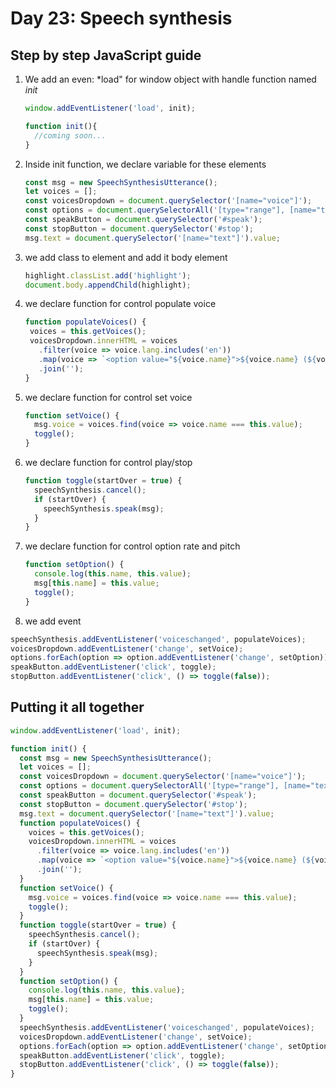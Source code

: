 # Day 23:  Speech synthesis

## Step by step JavaScript guide

1. We add an even: *load" for window object with handle function named *init*

   ```javascript
   window.addEventListener('load', init);

   function init(){
     //coming soon...
   }
   ```

2. Inside init function, we declare variable for these elements

   ```javascript
   const msg = new SpeechSynthesisUtterance();
   let voices = [];
   const voicesDropdown = document.querySelector('[name="voice"]');
   const options = document.querySelectorAll('[type="range"], [name="text"]');
   const speakButton = document.querySelector('#speak');
   const stopButton = document.querySelector('#stop');
   msg.text = document.querySelector('[name="text"]').value;
   ```

3. we add class to element and add it body element

   ```javascript
   highlight.classList.add('highlight');
   document.body.appendChild(highlight);
   ```

4. we declare function for control populate voice

   ```javascript
   function populateVoices() {
    voices = this.getVoices();
    voicesDropdown.innerHTML = voices
      .filter(voice => voice.lang.includes('en'))
      .map(voice => `<option value="${voice.name}">${voice.name} (${voice.lang})</option>`)
      .join('');
   }
   ```

5. we declare function for control set voice

   ```javascript
   function setVoice() {
     msg.voice = voices.find(voice => voice.name === this.value);
     toggle();
   }
   ```

6. we declare function for control play/stop

   ```javascript
   function toggle(startOver = true) {
     speechSynthesis.cancel();
     if (startOver) {
       speechSynthesis.speak(msg);
     }
   }
   ```

7. we declare function for control option rate and pitch

   ```javascript
   function setOption() {
     console.log(this.name, this.value);
     msg[this.name] = this.value;
     toggle();
   }
   ```

8. we add event

  ```javascript
  speechSynthesis.addEventListener('voiceschanged', populateVoices);
  voicesDropdown.addEventListener('change', setVoice);
  options.forEach(option => option.addEventListener('change', setOption));
  speakButton.addEventListener('click', toggle);
  stopButton.addEventListener('click', () => toggle(false));
  ```

## Putting it all together

```javascript
window.addEventListener('load', init);

function init() {
  const msg = new SpeechSynthesisUtterance();
  let voices = [];
  const voicesDropdown = document.querySelector('[name="voice"]');
  const options = document.querySelectorAll('[type="range"], [name="text"]');
  const speakButton = document.querySelector('#speak');
  const stopButton = document.querySelector('#stop');
  msg.text = document.querySelector('[name="text"]').value;
  function populateVoices() {
    voices = this.getVoices();
    voicesDropdown.innerHTML = voices
      .filter(voice => voice.lang.includes('en'))
      .map(voice => `<option value="${voice.name}">${voice.name} (${voice.lang})</option>`)
      .join('');
  }
  function setVoice() {
    msg.voice = voices.find(voice => voice.name === this.value);
    toggle();
  }
  function toggle(startOver = true) {
    speechSynthesis.cancel();
    if (startOver) {
      speechSynthesis.speak(msg);
    }
  }
  function setOption() {
    console.log(this.name, this.value);
    msg[this.name] = this.value;
    toggle();
  }
  speechSynthesis.addEventListener('voiceschanged', populateVoices);
  voicesDropdown.addEventListener('change', setVoice);
  options.forEach(option => option.addEventListener('change', setOption));
  speakButton.addEventListener('click', toggle);
  stopButton.addEventListener('click', () => toggle(false));
}
```